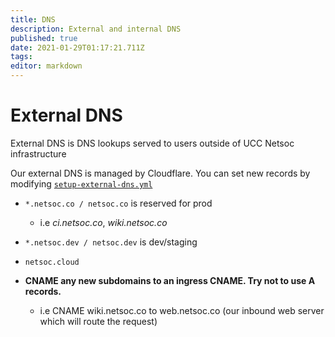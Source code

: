 ```yaml
---
title: DNS
description: External and internal DNS
published: true
date: 2021-01-29T01:17:21.711Z
tags: 
editor: markdown
---
```


# External DNS
External DNS is DNS lookups served to users outside of UCC Netsoc infrastructure

Our external DNS is managed by Cloudflare. You can set new records by modifying [`setup-external-dns.yml`](https://github.com/UCCNetsoc/NaC/blob/master/setup-external-dns.yml)


* `*.netsoc.co / netsoc.co` is reserved for prod
	* i.e _ci.netsoc.co_, _wiki.netsoc.co_

* `*.netsoc.dev / netsoc.dev` is dev/staging

* `netsoc.cloud`
  
* **CNAME any new subdomains to an ingress CNAME. Try not to use A records.**
	* i.e CNAME wiki.netsoc.co to web.netsoc.co (our inbound web server which will route the request)